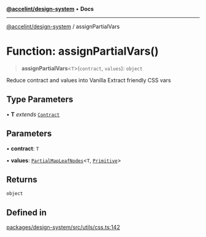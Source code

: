 [**@accelint/design-system**](../README.md) • **Docs**

***

[@accelint/design-system](../README.md) / assignPartialVars

# Function: assignPartialVars()

> **assignPartialVars**\<`T`\>(`contract`, `values`): `object`

Reduce contract and values into Vanilla Extract friendly CSS vars

## Type Parameters

• **T** *extends* [`Contract`](../type-aliases/Contract.md)

## Parameters

• **contract**: `T`

• **values**: [`PartialMapLeafNodes`](../type-aliases/PartialMapLeafNodes.md)\<`T`, [`Primitive`](../type-aliases/Primitive.md)\>

## Returns

`object`

## Defined in

[packages/design-system/src/utils/css.ts:142](https://github.com/gohypergiant/standard-toolkit/blob/258694cea8ed8bbd956b3cf5da47c2c9debcf127/packages/design-system/src/utils/css.ts#L142)
